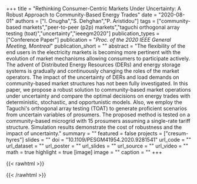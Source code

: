 +++
title = "Rethinking Consumer-Centric Markets Under Uncertainty: A Robust Approach to Community-Based Energy Trades"
date = "2020-08-01"
authors = ["I. Onugha","S. Dehghan","P. Aristidou"]
tags = ["community-based markets","peer-to-peer (p2p) markets","taguchi orthogonal array testing (toat)","uncertainty","ieeegm2020"]
publication_types = ["Conference Paper"]
publication = "_Proc. of the 2020 IEEE General Meeting, Montreal_"
publication_short = ""
abstract = "The flexibility of the end users in the electricity markets is becoming more pertinent with the evolution of market mechanisms allowing consumers to participate actively. The advent of Distributed Energy Resources (DERs) and energy storage systems is gradually and continuously changing the roles of the market operators. The impact of the uncertainty of DERs and load demands on community-based market structures has not been fully investigated. In this paper, we propose a robust solution to community-based market operations under uncertainty and compare the optimal decisions on energy trades with deterministic, stochastic, and opportunistic models. Also, we employ the Taguchi's orthogonal array testing (TOAT) to generate proficient scenarios from uncertain variables of prosumers. The proposed method is tested on a community-based microgrid  with 15 prosumers assuming a single-rate tariff structure. Simulation results demonstrate the cost of robustness and the impact of uncertainty."
summary = ""
featured = false
projects = ["cresum-hyres"]
slides = ""
doi = "10.1109/PESGM41954.2020.9281541"
url_code = ""
url_dataset = ""
url_poster = ""
url_slides = ""
url_source = ""
url_video = ""
math = true
highlight = true
[image]
image = ""
caption = ""
+++

{{< rawhtml >}}
<div data-badge-details="right" data-badge-type="medium-donut" data-doi="10.1109/PESGM41954.2020.9281541" data-hide-no-mentions="true" class="altmetric-embed"></div>
{{< /rawhtml >}}
